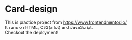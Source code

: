 # Card-design

This is practice project from https://www.frontendmentor.io/
</br>
It runs on HTML, CSS(a lot) and JavaScript.</br>
Checkout the deployment!
